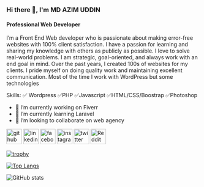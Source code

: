 ### Hi there 👋, I'm MD AZIM UDDIN
#### Professional Web Developer
I’m a Front End Web developer who is passionate about making error-free websites with 100% client satisfaction. I have a passion for learning and sharing my knowledge with others as publicly as possible. I love to solve real-world problems. I am strategic, goal-oriented, and always work with an end goal in mind. Over the past years, I created 100s of websites for my clients. I pride myself on doing quality work and maintaining excellent communication. Most of the time I work with WordPress but some technologies

Skills: ✅ Wordpress ✅PHP ✅Javascript ✅HTML/CSS/Boostrap ✅Photoshop 

- 🔭 I’m currently working on Fiverr 
- 🌱 I’m currently learning Laravel 
- 👯 I’m looking to collaborate on web agency 


[<img src='https://cdn.jsdelivr.net/npm/simple-icons@3.0.1/icons/github.svg' alt='github' height='40'>](https://github.com/mdazim12)  [<img src='https://cdn.jsdelivr.net/npm/simple-icons@3.0.1/icons/linkedin.svg' alt='linkedin' height='40'>](https://www.linkedin.com/in/md-azim-uddin-5b4b5a177/)  [<img src='https://cdn.jsdelivr.net/npm/simple-icons@3.0.1/icons/facebook.svg' alt='facebook' height='40'>](https://www.facebook.com/azim.azim.9022662)  [<img src='https://cdn.jsdelivr.net/npm/simple-icons@3.0.1/icons/instagram.svg' alt='instagram' height='40'>](https://www.instagram.com/azim.2580/)  [<img src='https://cdn.jsdelivr.net/npm/simple-icons@3.0.1/icons/twitter.svg' alt='twitter' height='40'>](https://twitter.com/azim2580_)  [<img src='https://cdn.jsdelivr.net/npm/simple-icons@3.0.1/icons/reddit.svg' alt='Reddit' height='40'>](https://www.reddit.com/user/azim2580)  

[![trophy](https://github-profile-trophy.vercel.app/?username=mdazim12)](https://github.com/ryo-ma/github-profile-trophy)

[![Top Langs](https://github-readme-stats.vercel.app/api/top-langs/?username=mdazim12)](https://github.com/anuraghazra/github-readme-stats)

![GitHub stats](https://github-readme-stats.vercel.app/api?username=mdazim12&show_icons=true)  



